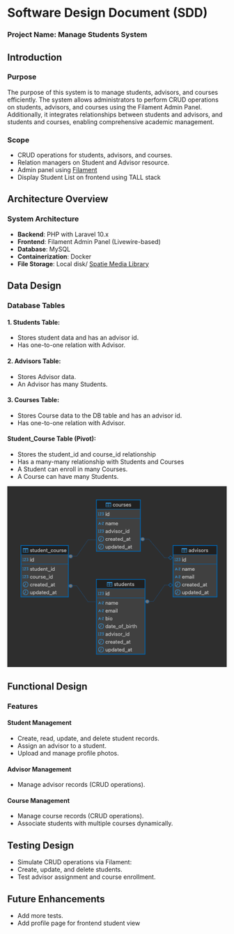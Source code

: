 # Software Design Document (SDD)

### Project Name: Manage Students System

## Introduction

### Purpose

The purpose of this system is to manage students, advisors, and courses efficiently. The system allows administrators to
perform CRUD operations on students, advisors, and courses using the Filament Admin Panel. Additionally, it integrates
relationships between students and advisors, and students and courses, enabling comprehensive academic management.

### Scope

- CRUD operations for students, advisors, and courses.
- Relation managers on Student and Advisor resource.
- Admin panel using [Filament](https://filamentphp.com/docs)
- Display Student List on frontend using TALL stack

## Architecture Overview

### System Architecture

- **Backend**: PHP with Laravel 10.x
- **Frontend**: Filament Admin Panel (Livewire-based)
- **Database**: MySQL
- **Containerization**: Docker
- **File Storage**: Local disk/ [Spatie Media Library](https://filamentphp.com/plugins/filament-spatie-media-library)

## Data Design

### Database Tables

#### 1. Students Table:

- Stores student data and has an advisor id.
- Has one-to-one relation with Advisor.

#### 2. Advisors Table:

- Stores Advisor data.
- An Advisor has many Students.

#### 3. Courses Table:

- Stores Course data to the DB table and has an advisor id.
- Has one-to-one relation with Advisor.

#### Student_Course Table (Pivot):

- Stores the student_id and course_id relationship
- Has a many-many relationship with Students and Courses
- A Student can enroll in many Courses.
- A Course can have many Students.

![database.png](database.png)

## Functional Design

### Features

#### Student Management

- Create, read, update, and delete student records.
- Assign an advisor to a student.
- Upload and manage profile photos.

#### Advisor Management

- Manage advisor records (CRUD operations).

#### Course Management

- Manage course records (CRUD operations).
- Associate students with multiple courses dynamically.

## Testing Design

- Simulate CRUD operations via Filament:
- Create, update, and delete students.
- Test advisor assignment and course enrollment.

## Future Enhancements

- Add more tests.
- Add profile page for frontend student view
